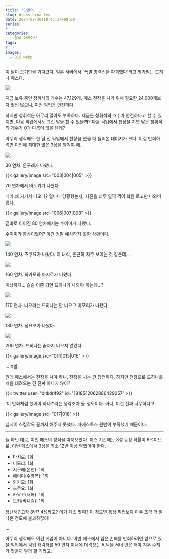 ```yaml
---
title: "맛없어..."
slug: dress-hina-fes
date: 2024-07-30T18:43:17+09:00
series:
#  - 
categories:
  - 블루 아카이브
tags:
#  - 
images:
  - 015.webp
---
```


이 날이 오기만을 기다렸다. 일본 서버에서 '폭발 총력전을 파괴했다'라고 평가받는 드히나 페스다.

![](001.webp)

지금 보유 중인 청휘석의 개수는 47,129개. 페스 천장을 치기 위해 필요한 24,000개보다 훨씬 많으니, 이번 픽업은 안전하다.

하지만 청휘석은 아무리 많아도 부족하다. 지금은 청휘석의 개수가 안전하다고 할 수 있지만, 다음 픽업에서도 그런 말을 할 수 있을까? 다음 픽업에서 천장을 치면 남은 청휘석의 개수가 0과 다름이 없을 텐데?

아무리 생각해도 한 달 전 픽업에서 천장을 쳤을 때 들어온 대미지가 크다. 이걸 만회하려면 이번에 최대한 많은 3성을 챙겨야 해...

![](002.webp)

30 연차. 온구레가 나왔다.

{{< gallery/image src="003|004|005" >}}

70 연차에서 바토키가 나왔다.

네가 왜 거기서 나오니? 얼마나 당황했는지, 사진을 너무 일찍 찍어 학원 로고만 나와버렸다.

{{< gallery/image src="006|007|008" >}}

곧바로 이어진 80 연차에서는 수이미가 나왔다.

수이미가 통상이었어? 이건 정말 예상하지 못한 상황이다.

![](009.webp)

140 연차. 츠쿠요가 나왔다. 이 녀석, 은근히 자주 보이는 것 같은데...

![](010.webp)

160 연차. 와카모와 마시로가 나왔다.

이상하다... 슬슬 이쯤 되면 드히나가 나와야 하는데...?

![](011.webp)

170 연차. 나오라는 드히나는 안 나오고 미모리가 나왔다.

![](012.webp)

180 연차. 정요코가 나왔다.

![](013.webp)

200 연차. 드히나는 끝까지 나오지 않았다.

{{< gallery/image src="014|015|016" >}}

... X발.

원래 페스에서는 천장을 쳐야 하니, 천장을 치는 건 당연하다. 하지만 천장으로 드히나를 처음 데려오는 건 진짜 아니지 않아?

{{< twitter user="dltkdrlf92" id="1818512062886429057" >}}

'이 만화처럼 했어야 하나?'라는 생각조차 들 정도이다. 아니, 이건 진짜 너무하다고.

{{< gallery/image src="017|018" >}}

심지어 스킬작도 끝까지 해주지 못했다. 파에스토스 원반이 부족했기 때문이다.

***

늘 하던 대로, 이번 페스의 성적을 따져보았다. 페스 기간에는 3성 등장 확률이 6%이므로, 이번 페스에서 3성을 최소 12번 이상 얻었어야 한다.

* 마시로: 1회
* 미모리: 1회
* 시구레(온천): 1회
* 에이미(수영복): 1회
* 와카모: 1회
* 츠쿠요: 1회
* 카요코(새해): 1회
* 토키(바니걸): 1회

장난해? 고작 8번? 4%라고? 이거 페스 맞아? 이 정도면 통상 픽업보다 아주 조금 더 잘 나온 정도에 불과하잖아!

...

아무리 생각해도 이건 게임이 아니다. 이번 페스에서 입은 손해를 만회하려면 앞으로 있을 픽업에서 픽업 캐릭터를 50 연차 이내에 데려오는 비틱을 서너 번은 해야 겨우 수지가 맞을까 말까 할 거라고.
